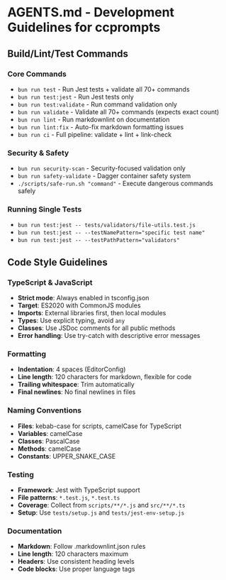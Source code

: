 # AGENTS.md - Development Guidelines for ccprompts

## Build/Lint/Test Commands

### Core Commands
- `bun run test` - Run Jest tests + validate all 70+ commands
- `bun run test:jest` - Run Jest tests only
- `bun run test:validate` - Run command validation only
- `bun run validate` - Validate all 70+ commands (expects exact count)
- `bun run lint` - Run markdownlint on documentation
- `bun run lint:fix` - Auto-fix markdown formatting issues
- `bun run ci` - Full pipeline: validate + lint + link-check

### Security & Safety
- `bun run security-scan` - Security-focused validation only
- `bun run safety-validate` - Dagger container safety system
- `./scripts/safe-run.sh "command"` - Execute dangerous commands safely

### Running Single Tests
- `bun run test:jest -- tests/validators/file-utils.test.js`
- `bun run test:jest -- --testNamePattern="specific test name"`
- `bun run test:jest -- --testPathPattern="validators"`

## Code Style Guidelines

### TypeScript & JavaScript
- **Strict mode**: Always enabled in tsconfig.json
- **Target**: ES2020 with CommonJS modules
- **Imports**: External libraries first, then local modules
- **Types**: Use explicit typing, avoid `any`
- **Classes**: Use JSDoc comments for all public methods
- **Error handling**: Use try-catch with descriptive error messages

### Formatting
- **Indentation**: 4 spaces (EditorConfig)
- **Line length**: 120 characters for markdown, flexible for code
- **Trailing whitespace**: Trim automatically
- **Final newlines**: No final newlines in files

### Naming Conventions
- **Files**: kebab-case for scripts, camelCase for TypeScript
- **Variables**: camelCase
- **Classes**: PascalCase
- **Methods**: camelCase
- **Constants**: UPPER_SNAKE_CASE

### Testing
- **Framework**: Jest with TypeScript support
- **File patterns**: `*.test.js`, `*.test.ts`
- **Coverage**: Collect from `scripts/**/*.js` and `src/**/*.ts`
- **Setup**: Use `tests/setup.js` and `tests/jest-env-setup.js`

### Documentation
- **Markdown**: Follow .markdownlint.json rules
- **Line length**: 120 characters maximum
- **Headers**: Use consistent heading levels
- **Code blocks**: Use proper language tags
